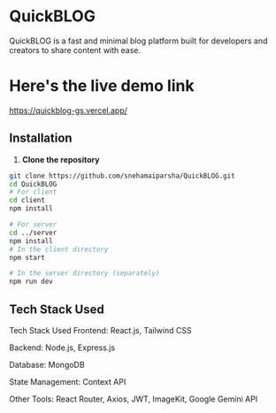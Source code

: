 # QuickBLOG
QuickBLOG is a fast and minimal blog platform built for developers and creators to share content with ease.

# Here's the live demo link
https://quickblog-gs.vercel.app/

## Installation

1. **Clone the repository**

```bash
git clone https://github.com/snehamaiparsha/QuickBLOG.git
cd QuickBLOG
# For client
cd client
npm install

# For server
cd ../server
npm install
# In the client directory
npm start

# In the server directory (separately)
npm run dev
```
## Tech Stack Used
Tech Stack Used
Frontend: React.js, Tailwind CSS

Backend: Node.js, Express.js

Database: MongoDB

State Management: Context API

Other Tools: React Router, Axios, JWT, ImageKit, Google Gemini API
 
